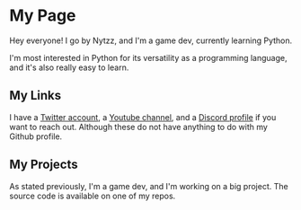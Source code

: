 # My Page

Hey everyone! I go by Nytzz, and I'm a game dev, currently learning Python.

I'm most interested in Python for its versatility as a programming language, and it's also really easy to learn.

## My Links

I have a [Twitter account](https://twitter.com/Nytzzzzzzzzzz), a [Youtube channel](https://youtube.com/@Nytzzzzzzzzzz), and a [Discord profile](https://example.com/Nytzz@0429) if you want to reach out. Although these do not have anything to do with my Github profile.

## My Projects

As stated previously, I'm a game dev, and I'm working on a big project. The source code is available on one of my repos.
